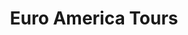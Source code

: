 ---
title: "Euro America Tours"
url: /santa-cruz-de-la-sierra/euro-america-tours/
shop: Reisebüro
---